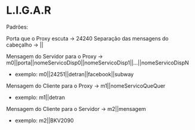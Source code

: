 # L.I.G.A.R

Padrões:

Porta que o Proxy escuta -> 24240
Separação das mensagens do cabeçalho -> ||

Mensagem do Servidor para o Proxy -> m0||porta||nomeServicoDisp0||nomeServicoDisp1||...||nomeServicoDispN
* exemplo: m0||24251||detran||facebook||subway

Mensagem do Cliente para o Proxy -> m1||nomeServicoQueQuer
* exemplo: m1||detran

Mensagem do Cliente para o Servidor -> m2||mensagem
* exemplo: m2||BKV2090
